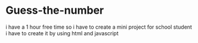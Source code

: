 # Guess-the-number
i have a 1 hour free time so i have to create a mini project for school  student i have to create it by using html and javascript
